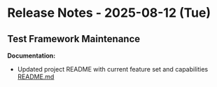 # Release Notes - 2025-08-12 (Tue)

## Test Framework Maintenance

**Documentation:**

- Updated project README with current feature set and capabilities [README.md](../../../README.md)
